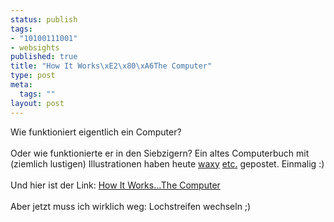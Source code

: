 ```yaml
--- 
status: publish
tags: 
- "10100111001"
- websights
published: true
title: "How It Works\xE2\x80\xA6The Computer"
type: post
meta: 
  tags: ""
layout: post
---
```

Wie funktioniert eigentlich ein Computer?<br /><br />Oder wie funktionierte er in den Siebzigern? Ein altes Computerbuch mit (ziemlich lustigen) Illustrationen haben heute <a href="http://www.waxy.org/links/" title="http://www.waxy.org/links/" onmouseover="window.status='http://www.waxy.org/links/';return true;" onmouseout="window.status='';return true;">waxy</a> <a href="http://www.eyebeam.org/reblog/archives/2004/11/how_it_worksthe_computer.html" title="http://www.eyebeam.org/reblog/archives/2004/11/how_it_worksthe_computer.html" onmouseover="window.status='http://www.eyebeam.org/reblog/archives/2004/11/how_it_worksthe_computer.html';return true;" onmouseout="window.status='';return true;">etc.</a> gepostet. Einmalig :)<br /><br />Und hier ist der Link: <a href="http://davidguy.brinkster.net/computer/" title="http://davidguy.brinkster.net/computer/" onmouseover="window.status='http://davidguy.brinkster.net/computer/';return true;" onmouseout="window.status='';return true;">How It Works...The Computer</a><br /><br />Aber jetzt muss ich wirklich weg: Lochstreifen wechseln ;)<br />
